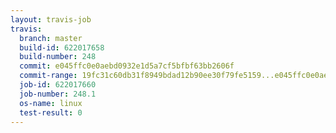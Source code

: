 ```yaml
---
layout: travis-job
travis:
  branch: master
  build-id: 622017658
  build-number: 248
  commit: e045ffc0e0aebd0932e1d5a7cf5bfbf63bb2606f
  commit-range: 19fc31c60db31f8949bdad12b90ee30f79fe5159...e045ffc0e0aebd0932e1d5a7cf5bfbf63bb2606f
  job-id: 622017660
  job-number: 248.1
  os-name: linux
  test-result: 0
---
```

